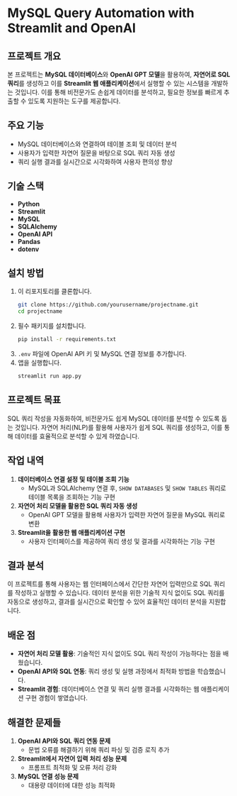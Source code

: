 
# MySQL Query Automation with Streamlit and OpenAI

## 프로젝트 개요
본 프로젝트는 **MySQL 데이터베이스**와 **OpenAI GPT 모델**을 활용하여, **자연어로 SQL 쿼리**를 생성하고 이를 **Streamlit 웹 애플리케이션**에서 실행할 수 있는 시스템을 개발하는 것입니다. 이를 통해 비전문가도 손쉽게 데이터를 분석하고, 필요한 정보를 빠르게 추출할 수 있도록 지원하는 도구를 제공합니다.

## 주요 기능
- MySQL 데이터베이스와 연결하여 테이블 조회 및 데이터 분석
- 사용자가 입력한 자연어 질문을 바탕으로 SQL 쿼리 자동 생성
- 쿼리 실행 결과를 실시간으로 시각화하여 사용자 편의성 향상

## 기술 스택
- **Python**
- **Streamlit**
- **MySQL**
- **SQLAlchemy**
- **OpenAI API**
- **Pandas**
- **dotenv**

## 설치 방법
1. 이 리포지토리를 클론합니다.
   ```bash
   git clone https://github.com/yourusername/projectname.git
   cd projectname
   ```
2. 필수 패키지를 설치합니다.
   ```bash
   pip install -r requirements.txt
   ```
3. `.env` 파일에 OpenAI API 키 및 MySQL 연결 정보를 추가합니다.
4. 앱을 실행합니다.
   ```bash
   streamlit run app.py
   ```

## 프로젝트 목표
SQL 쿼리 작성을 자동화하여, 비전문가도 쉽게 MySQL 데이터를 분석할 수 있도록 돕는 것입니다. 자연어 처리(NLP)를 활용해 사용자가 쉽게 SQL 쿼리를 생성하고, 이를 통해 데이터를 효율적으로 분석할 수 있게 하였습니다.

## 작업 내역
1. **데이터베이스 연결 설정 및 테이블 조회 기능**  
   - MySQL과 SQLAlchemy 연결 후, `SHOW DATABASES` 및 `SHOW TABLES` 쿼리로 테이블 목록을 조회하는 기능 구현
2. **자연어 처리 모델을 활용한 SQL 쿼리 자동 생성**  
   - OpenAI GPT 모델을 활용해 사용자가 입력한 자연어 질문을 MySQL 쿼리로 변환
3. **Streamlit을 활용한 웹 애플리케이션 구현**  
   - 사용자 인터페이스를 제공하여 쿼리 생성 및 결과를 시각화하는 기능 구현

## 결과 분석
이 프로젝트를 통해 사용자는 웹 인터페이스에서 간단한 자연어 입력만으로 SQL 쿼리를 작성하고 실행할 수 있습니다. 데이터 분석을 위한 기술적 지식 없이도 SQL 쿼리를 자동으로 생성하고, 결과를 실시간으로 확인할 수 있어 효율적인 데이터 분석을 지원합니다.

## 배운 점
- **자연어 처리 모델 활용**: 기술적인 지식 없이도 SQL 쿼리 작성이 가능하다는 점을 배웠습니다.
- **OpenAI API와 SQL 연동**: 쿼리 생성 및 실행 과정에서 최적화 방법을 학습했습니다.
- **Streamlit 경험**: 데이터베이스 연결 및 쿼리 실행 결과를 시각화하는 웹 애플리케이션 구현 경험이 쌓였습니다.

## 해결한 문제들
1. **OpenAI API와 SQL 쿼리 연동 문제**  
   - 문법 오류를 해결하기 위해 쿼리 파싱 및 검증 로직 추가
2. **Streamlit에서 자연어 입력 처리 성능 문제**  
   - 프롬프트 최적화 및 오류 처리 강화
3. **MySQL 연결 성능 문제**  
   - 대용량 데이터에 대한 성능 최적화

